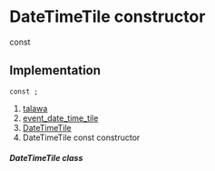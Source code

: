 
<div>

# DateTimeTile constructor

</div>


const 



## Implementation

``` language-dart
const ;
```







1.  [talawa](../../index.md)
2.  [event_date_time_tile](../../widgets_event_date_time_tile/)
3.  [DateTimeTile](../../widgets_event_date_time_tile/DateTimeTile-class.md)
4.  DateTimeTile const constructor

##### DateTimeTile class








